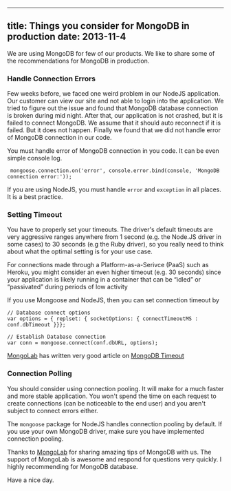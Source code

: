 ----
title: Things you consider for MongoDB in production
date:   2013-11-4
----

We are using MongoDB for few of our products. We like to share some of the
recommendations for MongoDB in production.

### Handle Connection Errors

Few weeks before, we faced one weird problem in our NodeJS  application.
Our customer can view our site and not able to login into the application.
We tried to figure out the issue and found that MongoDB database connection is
broken during mid night. After that, our application is not crashed,
but it is failed to connect MongoDB. We assume that it should auto reconnect if it is failed.
But it does not happen. Finally we found that we did not handle error of MongoDB
connection in our code.

You must handle error of MongoDB connection in you code. It can be even simple console log.

```
 mongoose.connection.on('error', console.error.bind(console, 'MongoDB connection error:'));
```

If you are using NodeJS, you must handle `error` and `exception` in all places.
It is a best practice.

### Setting Timeout

You have to properly set your timeouts. The driver's default timeouts are very aggressive ranges anywhere from 1 second (e.g. the Node.JS driver in some cases) to 30 seconds (e.g  the Ruby driver), so you really need to think about what the optimal setting is for your use case.

For connections made through a Platform-as-a-Serivce (PaaS) such as Heroku, you might consider an even higher timeout (e.g. 30 seconds) since your application is likely running in a container that can be “idled” or “passivated” during periods of low activity

If you use Mongoose and NodeJS, then you can set connection timeout by

```
// Database connect options
var options = { replset: { socketOptions: { connectTimeoutMS : conf.dbTimeout }}};

// Establish Database connection
var conn = mongoose.connect(conf.dbURL, options);
```

[MongoLab](https://mongolab.com/) has written very good article on [MongoDB Timeout](http://blog.mongolab.com/2013/10/do-you-want-a-timeout/)

### Connection Polling

You should consider using connection pooling. It will make for a much faster and
more stable application. You won't spend the time on each request to create connections (can be noticeable to the end user) and you aren't subject to connect errors either.

The `mongoose` package for NodeJS handles connection pooling by default. If you use your own
MongoDB driver, make sure you have implemented connection pooling.

Thanks to [MongoLab](https://mongolab.com/) for sharing amazing tips of MongoDB with us.
The support of MongoLab is awesome and respond for questions very quickly. I highly recommending for MongoDB database.

Have a nice day.

